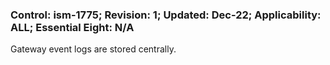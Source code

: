 ### Control: ism-1775; Revision: 1; Updated: Dec-22; Applicability: ALL; Essential Eight: N/A
<p>Gateway event logs are stored centrally.</p>